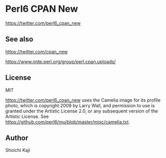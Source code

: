 # Perl6 CPAN New

https://twitter.com/perl6_cpan_new

## See also

https://twitter.com/cpan_new

https://www.nntp.perl.org/group/perl.cpan.uploads/

## License

MIT

https://twitter.com/perl6_cpan_new uses the Camelia image for its profile photo,
which is copyright 2009 by Larry Wall, and permission to use
is granted under the Artistic License 2.0, or any subsequent version
of the Artistic License. See https://github.com/perl6/mu/blob/master/misc/camelia.txt.

## Author

Shoichi Kaji

